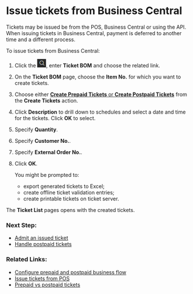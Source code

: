 # Issue tickets from Business Central

Tickets may be issued be from the POS, Business Central or using the API. 
When issuing tickets in Business Central, payment is deferred to another time and a different process.

To issue tickets from Business Central:

1. Click the ![Lightbulb that opens the Tell Me feature](../../../images/Icons/Lightbulb_icon.png "Tell Me what you want to do"), enter **Ticket BOM** and choose the related link.
2. On the **Ticket BOM** page, choose the **Item No.** for which you want to create tickets.
3. Choose either [**Create Prepaid Tickets** or **Create Postpaid Tickets**](../404.md "Prepaid vs Postpaid tickets") from the **Create Tickets** action.
4. Click **Description** to drill down to schedules and select a date and time for the tickets. Click **OK** to select.
5. Specify **Quantity**.
6. Specify **Customer No.**.
7. Specify **External Order No.**.
8. Click **OK**. 

   You might be prompted to:
   - export generated tickets to Excel;
   - create offline ticket validation entries;
   - create printable tickets on ticket server.

The **Ticket List** pages opens with the created tickets.

### Next Step:
 - [Admit an issued ticket](../404.md)
 - [Handle postpaid tickets](../404.md)
 

### Related Links:
- [Configure prepaid and postpaid business flow](../404.md)
- [Issue tickets from POS](../404.md)
- [Prepaid vs postpaid tickets](../404.md)
